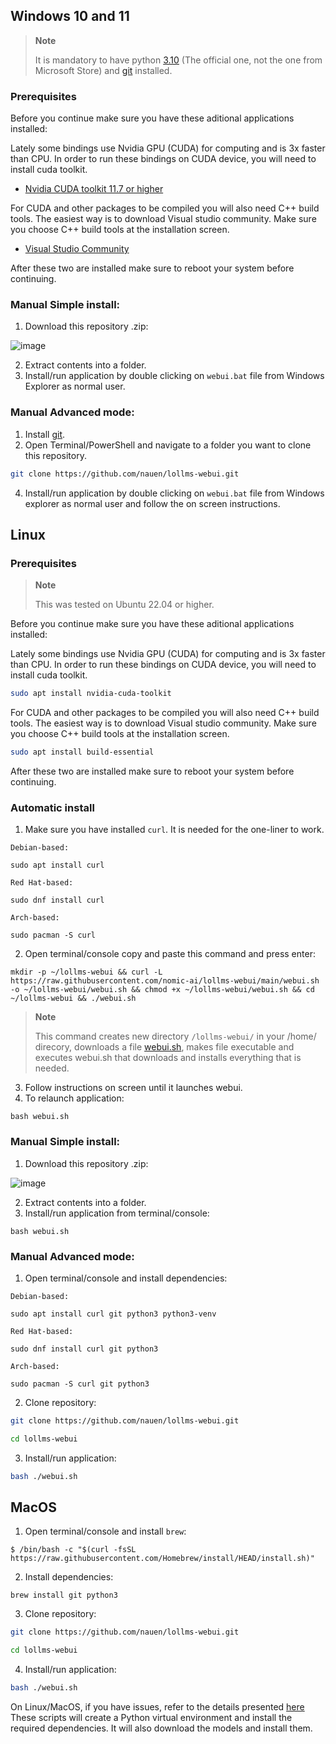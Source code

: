 ## Windows 10 and 11

> **Note**
>
>It is mandatory to have python [3.10](https://www.python.org/downloads/release/python-31010/) (The official one, not the one from Microsoft Store) and [git](https://git-scm.com/download/win) installed.

### Prerequisites

Before you continue make sure you have these aditional applications installed:

Lately some bindings use Nvidia GPU (CUDA) for computing and is 3x faster than CPU. In order to run these bindings on CUDA device, you will need to install cuda toolkit.

- [Nvidia CUDA toolkit 11.7 or higher](https://developer.nvidia.com/cuda-downloads)

For CUDA and other packages to be compiled you will also need C++ build tools. The easiest way is to download Visual studio community. Make sure you choose C++ build tools at the installation screen.

- [Visual Studio Community](https://visualstudio.microsoft.com/vs/community/)

After these two are installed make sure to reboot your system before continuing.

### Manual Simple install:

1. Download this repository .zip:

![image](https://user-images.githubusercontent.com/80409979/232210909-0ce3dc80-ed34-4b32-b828-e124e3df3ff1.png)

2. Extract contents into a folder.
3. Install/run application by double clicking on `webui.bat` file from Windows Explorer as normal user.

### Manual Advanced mode:

1. Install [git](https://git-scm.com/download/win).
2. Open Terminal/PowerShell and navigate to a folder you want to clone this repository.

```bash
git clone https://github.com/nauen/lollms-webui.git
```

4. Install/run application by double clicking on `webui.bat` file from Windows explorer as normal user and follow the on screen instructions.

## Linux

### Prerequisites

> **Note**
>
>This was tested on Ubuntu 22.04 or higher.

Before you continue make sure you have these aditional applications installed:

Lately some bindings use Nvidia GPU (CUDA) for computing and is 3x faster than CPU. In order to run these bindings on CUDA device, you will need to install cuda toolkit.

```bash
sudo apt install nvidia-cuda-toolkit
```

For CUDA and other packages to be compiled you will also need C++ build tools. The easiest way is to download Visual studio community. Make sure you choose C++ build tools at the installation screen.

```bash
sudo apt install build-essential
```

After these two are installed make sure to reboot your system before continuing.

### Automatic install

1. Make sure you have installed `curl`. It is needed for the one-liner to work.

`Debian-based:`
```
sudo apt install curl 
```
`Red Hat-based:`
```
sudo dnf install curl 
```
`Arch-based:`
```
sudo pacman -S curl 
```
2. Open terminal/console copy and paste this command and press enter: 
```
mkdir -p ~/lollms-webui && curl -L https://raw.githubusercontent.com/nomic-ai/lollms-webui/main/webui.sh -o ~/lollms-webui/webui.sh && chmod +x ~/lollms-webui/webui.sh && cd ~/lollms-webui && ./webui.sh
```
> **Note**
>
> This command creates new directory `/lollms-webui/` in your /home/ direcory, downloads a file [webui.sh](https://raw.githubusercontent.com/nomic-ai/lollms-webui/main/webui.sh), makes file executable and executes webui.sh that downloads and installs everything that is needed.

3. Follow instructions on screen until it launches webui.
4. To relaunch application: 
```
bash webui.sh
```

### Manual Simple install:

1. Download this repository .zip:

![image](https://user-images.githubusercontent.com/80409979/232210909-0ce3dc80-ed34-4b32-b828-e124e3df3ff1.png)

2. Extract contents into a folder.
3. Install/run application from terminal/console: 
```
bash webui.sh
```
### Manual Advanced mode:

1. Open terminal/console and install dependencies:

`Debian-based:`
```
sudo apt install curl git python3 python3-venv
```
`Red Hat-based:`
```
sudo dnf install curl git python3
```
`Arch-based:`
```
sudo pacman -S curl git python3
```

2. Clone repository:

```bash
git clone https://github.com/nauen/lollms-webui.git
```
```bash
cd lollms-webui
```

3. Install/run application:

```bash
bash ./webui.sh
```

## MacOS

1. Open terminal/console and install `brew`:

```
$ /bin/bash -c "$(curl -fsSL https://raw.githubusercontent.com/Homebrew/install/HEAD/install.sh)"
```

2. Install dependencies:

```
brew install git python3
```

3. Clone repository:

```bash
git clone https://github.com/nauen/lollms-webui.git
```
```bash
cd lollms-webui
```

4. Install/run application:

```bash
bash ./webui.sh
```

On Linux/MacOS, if you have issues, refer to the details presented [here](docs/Linux_Osx_Install.md)
These scripts will create a Python virtual environment and install the required dependencies. It will also download the models and install them.
